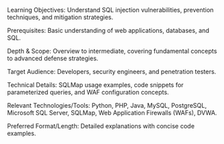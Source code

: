 Learning Objectives: Understand SQL injection vulnerabilities, prevention techniques, and mitigation strategies.

Prerequisites: Basic understanding of web applications, databases, and SQL.

Depth & Scope: Overview to intermediate, covering fundamental concepts to advanced defense strategies.

Target Audience: Developers, security engineers, and penetration testers.

Technical Details: SQLMap usage examples, code snippets for parameterized queries, and WAF configuration concepts.

Relevant Technologies/Tools: Python, PHP, Java, MySQL, PostgreSQL, Microsoft SQL Server, SQLMap, Web Application Firewalls (WAFs), DVWA.

Preferred Format/Length: Detailed explanations with concise code examples.
